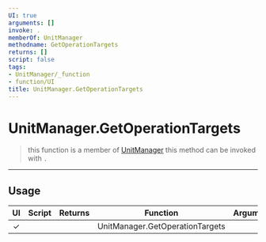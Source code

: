 ```yaml
---
UI: true
arguments: []
invoke: .
memberOf: UnitManager
methodname: GetOperationTargets
returns: []
script: false
tags:
- UnitManager/_function
- function/UI
title: UnitManager.GetOperationTargets
---
```

# UnitManager.GetOperationTargets
> this function is a member of [UnitManager](civ-6/lua/UnitManager.md)
> this method can be invoked with `.`
-----
## Usage
|  UI | Script | Returns | Function | Arguments |
|:---:|:------:|-------:|:--------:|:---------|
|✓| ||UnitManager.GetOperationTargets||
